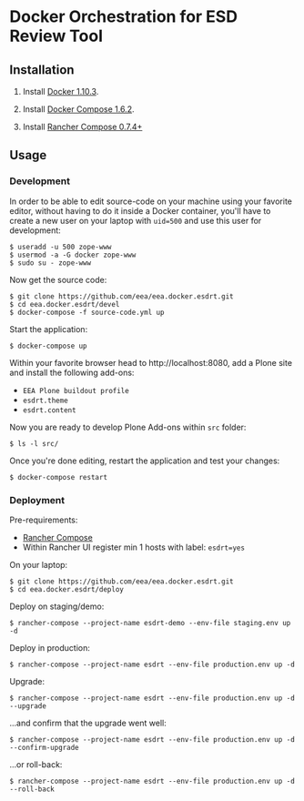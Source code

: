 # Docker Orchestration for ESD Review Tool

## Installation

1. Install [Docker 1.10.3](https://docs.docker.com/engine/installation/linux/centos/).

2. Install [Docker Compose 1.6.2](https://docs.docker.com/compose/install/).

3. Install [Rancher Compose 0.7.4+](http://www.rancher.com)

## Usage

### Development

In order to be able to edit source-code on your machine using your favorite editor, without having to do it inside a Docker container, you'll have to create a new user on your laptop with `uid=500` and use this user for development:

    $ useradd -u 500 zope-www
    $ usermod -a -G docker zope-www
    $ sudo su - zope-www

Now get the source code:

    $ git clone https://github.com/eea/eea.docker.esdrt.git
    $ cd eea.docker.esdrt/devel
    $ docker-compose -f source-code.yml up

Start the application:

    $ docker-compose up

Within your favorite browser head to http://localhost:8080,
add a Plone site and install the following add-ons:
* `EEA Plone buildout profile`
* `esdrt.theme`
* `esdrt.content`

Now you are ready to develop Plone Add-ons within `src` folder:

    $ ls -l src/

Once you're done editing, restart the application and test your changes:

    $ docker-compose restart


### Deployment

Pre-requirements:

* [Rancher Compose](http://docs.rancher.com/rancher/rancher-compose/)
* Within Rancher UI register min 1 hosts with label: `esdrt=yes`

On your laptop:

    $ git clone https://github.com/eea/eea.docker.esdrt.git
    $ cd eea.docker.esdrt/deploy

Deploy on staging/demo:

    $ rancher-compose --project-name esdrt-demo --env-file staging.env up -d

Deploy in production:

    $ rancher-compose --project-name esdrt --env-file production.env up -d

Upgrade:

    $ rancher-compose --project-name esdrt --env-file production.env up -d --upgrade

...and confirm that the upgrade went well:

    $ rancher-compose --project-name esdrt --env-file production.env up -d --confirm-upgrade

...or roll-back:

    $ rancher-compose --project-name esdrt --env-file production.env up -d --roll-back

